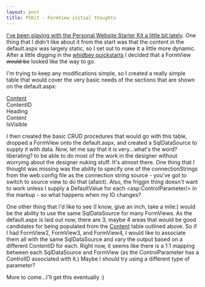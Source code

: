 ```yaml
---
layout: post
title: PSKit - FormView initial thoughts
---
```

<p><a href="http://bluefenix.net/">I've been playing with the Personal Website 
Starter Kit a little bit lately</a>. One thing that I didn't like about it from 
the start was that the content in the default.aspx was largely static, so I set 
out to make it a little more dynamic. After a little digging in the <a href="http://beta.asp.net/QUICKSTARTV20/aspnet/doc/ctrlref/data/formview.aspx">whidbey 
quickstarts</a> I decided that a FormView <strike>would 
be</strike> looked like the way to go.</p>
<p>I'm trying to keep any modifications simple, so I created a really simple 
table that would cover the very basic needs of the sections that are shown 
on the default.aspx:</p>
<p><u>Content<br /></u>ContentID<br />Heading<br />Content<br />IsVisible</p>
<p>I then created the basic CRUD procedures that would go with this table, 
dropped a FormView onto the default.aspx, and created a SqlDataSource to supply 
it with data. Now, let me say that it is very...what's the word? liberating? to 
be able to do most of the work in the designer without worrying about the 
designer nuking stuff. It's almost there. One thing that I thought was missing 
was the ability to specify one of the connectionStrings from the web.config file 
as the connection string source - you've got to switch to source view to do that 
(afaict). Also, the friggin thing doesn't want to work unless I supply a 
DefaultValue for each &lt;asp:ControlParameter/&gt; in the markup - so what 
happens when my ID changes?</p>
<p>One other thing that I'd like to see (I know, give an inch, take a mile:) 
would be the ability to use the same SqlDataSource for many FormViews. As the 
default.aspx is laid out now, there are 3, maybe 4 areas that would be good 
candidates for being populated from the <u>Content</u> table outlined above. So 
if I had FormView2, FormView3, and FormView4, I would like to associate them all 
with the same SqlDataSource and vary the output based on a different ContentID 
for each. Right now, it seems like there is a 1:1 mapping between each 
SqlDataSource and FormView (as the ControlParameter has a ControlID associated 
with it.) Maybe I should try using a different type of parameter? </p>
<p>More to come...I'll get this eventually :)</p>